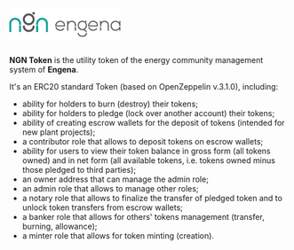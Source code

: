 # <img src="engena-logo.png" alt="Engena - NGN Token">

**NGN Token** is the utility token of the energy community management system of **Engena**.

It's an ERC20 standard Token (based on OpenZeppelin v.3.1.0), including:

 * ability for holders to burn (destroy) their tokens;
 * ability for holders to pledge (lock over another account) their tokens;
 * ability of creating escrow wallets for the deposit of tokens (intended for new plant projects);
 * a contributor role that allows to deposit tokens on escrow wallets;
 * ability for users to view their token balance in gross form (all tokens owned) and in net form (all available tokens, i.e. tokens owned minus those pledged to third parties);
 * an owner address that can manage the admin role;
 * an admin role that allows to manage other roles;
 * a notary role that allows to finalize the transfer of pledged token and to unlock token transfers from escrow wallets;
 * a banker role that allows for others' tokens management (transfer, burning, allowance);
 * a minter role that allows for token minting (creation).
 
